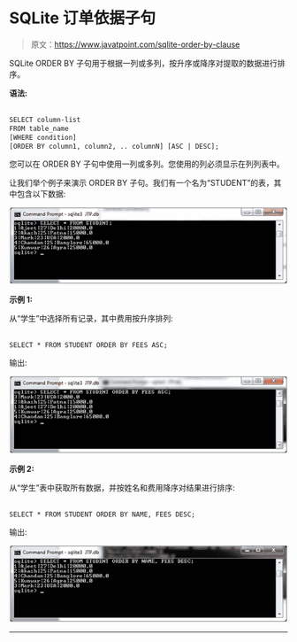 # SQLite 订单依据子句

> 原文：<https://www.javatpoint.com/sqlite-order-by-clause>

SQLite ORDER BY 子句用于根据一列或多列，按升序或降序对提取的数据进行排序。

**语法:**

```

SELECT column-list 
FROM table_name 
[WHERE condition] 
[ORDER BY column1, column2, .. columnN] [ASC | DESC]; 

```

您可以在 ORDER BY 子句中使用一列或多列。您使用的列必须显示在列列表中。

让我们举个例子来演示 ORDER BY 子句。我们有一个名为“STUDENT”的表，其中包含以下数据:

![Sqlite Order by clause 1](img/52589b899b08c818e3bc088826eda0e0.png)

**示例 1:**

从“学生”中选择所有记录，其中费用按升序排列:

```

SELECT * FROM STUDENT ORDER BY FEES ASC; 

```

输出:

![Sqlite Order by clause 2](img/c2c2ff95960c17f0ce8f177b7f145f69.png)

**示例 2:**

从“学生”表中获取所有数据，并按姓名和费用降序对结果进行排序:

```

SELECT * FROM STUDENT ORDER BY NAME, FEES DESC; 

```

输出:

![Sqlite Order by clause 3](img/515cd69046de1f4bf91c6d26c2ae23ac.png)

* * *
